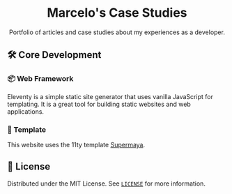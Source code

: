 <p align="center">
  <h1 align="center">Marcelo's Case Studies</h1>
</p>

<p align="center">
  Portfolio of articles and case studies about my experiences as a developer.
</p>


## 🛠 Core Development

### 📦 Web Framework

Eleventy is a simple static site generator that uses vanilla JavaScript for templating. It is a great tool for building static websites and web applications.

### 🎨 Template

This website uses the 11ty template [Supermaya](https://github.com/madebymike/supermaya).

## 📃 License

Distributed under the MIT License.
See [`LICENSE`](./LICENSE) for more information.
